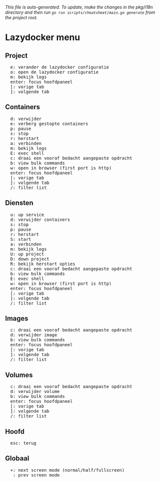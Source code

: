 _This file is auto-generated. To update, make the changes in the pkg/i18n directory and then run `go run scripts/cheatsheet/main.go generate` from the project root._

# Lazydocker menu

## Project

<pre>
  <kbd>e</kbd>: verander de lazydocker configuratie
  <kbd>o</kbd>: open de lazydocker configuratie
  <kbd>m</kbd>: bekijk logs
  <kbd>enter</kbd>: focus hoofdpaneel
  <kbd>[</kbd>: vorige tab
  <kbd>]</kbd>: volgende tab
</pre>

## Containers

<pre>
  <kbd>d</kbd>: verwijder
  <kbd>e</kbd>: verberg gestopte containers
  <kbd>p</kbd>: pause
  <kbd>s</kbd>: stop
  <kbd>r</kbd>: herstart
  <kbd>a</kbd>: verbinden
  <kbd>m</kbd>: bekijk logs
  <kbd>E</kbd>: exec shell
  <kbd>c</kbd>: draai een vooraf bedacht aangepaste opdracht
  <kbd>b</kbd>: view bulk commands
  <kbd>w</kbd>: open in browser (first port is http)
  <kbd>enter</kbd>: focus hoofdpaneel
  <kbd>[</kbd>: vorige tab
  <kbd>]</kbd>: volgende tab
  <kbd>/</kbd>: filter list
</pre>

## Diensten

<pre>
  <kbd>u</kbd>: up service
  <kbd>d</kbd>: verwijder containers
  <kbd>s</kbd>: stop
  <kbd>p</kbd>: pause
  <kbd>r</kbd>: herstart
  <kbd>S</kbd>: start
  <kbd>a</kbd>: verbinden
  <kbd>m</kbd>: bekijk logs
  <kbd>U</kbd>: up project
  <kbd>D</kbd>: down project
  <kbd>R</kbd>: bekijk herstart opties
  <kbd>c</kbd>: draai een vooraf bedacht aangepaste opdracht
  <kbd>b</kbd>: view bulk commands
  <kbd>E</kbd>: exec shell
  <kbd>w</kbd>: open in browser (first port is http)
  <kbd>enter</kbd>: focus hoofdpaneel
  <kbd>[</kbd>: vorige tab
  <kbd>]</kbd>: volgende tab
  <kbd>/</kbd>: filter list
</pre>

## Images

<pre>
  <kbd>c</kbd>: draai een vooraf bedacht aangepaste opdracht
  <kbd>d</kbd>: verwijder image
  <kbd>b</kbd>: view bulk commands
  <kbd>enter</kbd>: focus hoofdpaneel
  <kbd>[</kbd>: vorige tab
  <kbd>]</kbd>: volgende tab
  <kbd>/</kbd>: filter list
</pre>

## Volumes

<pre>
  <kbd>c</kbd>: draai een vooraf bedacht aangepaste opdracht
  <kbd>d</kbd>: verwijder volume
  <kbd>b</kbd>: view bulk commands
  <kbd>enter</kbd>: focus hoofdpaneel
  <kbd>[</kbd>: vorige tab
  <kbd>]</kbd>: volgende tab
  <kbd>/</kbd>: filter list
</pre>

## Hoofd

<pre>
  <kbd>esc</kbd>: terug
</pre>

## Globaal

<pre>
  <kbd>+</kbd>: next screen mode (normal/half/fullscreen)
  <kbd>_</kbd>: prev screen mode
</pre>

